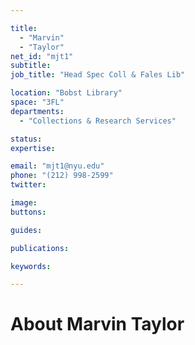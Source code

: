```yaml
---

title:
  - "Marvin"
  - "Taylor"
net_id: "mjt1"
subtitle: 
job_title: "Head Spec Coll & Fales Lib"

location: "Bobst Library"
space: "3FL"
departments:
  - "Collections & Research Services"

status: 
expertise:

email: "mjt1@nyu.edu"
phone: "(212) 998-2599"
twitter: 

image: 
buttons:

guides:

publications:

keywords:

---
```


# About Marvin Taylor


